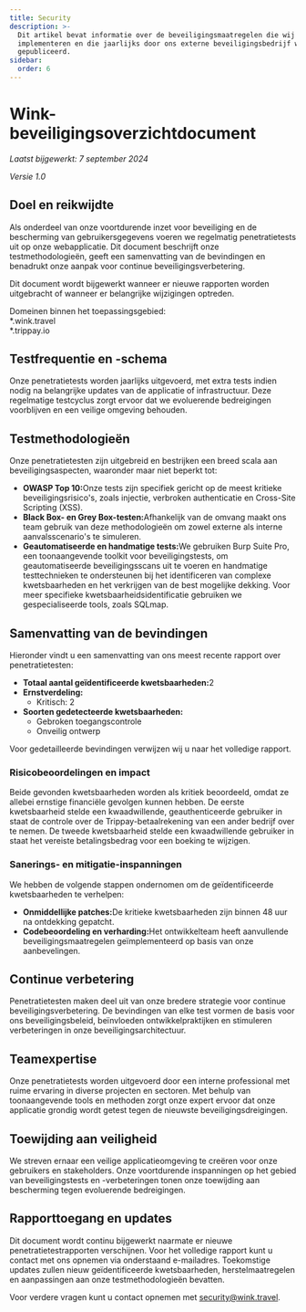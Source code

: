 ```yaml
---
title: Security
description: >-
  Dit artikel bevat informatie over de beveiligingsmaatregelen die wij
  implementeren en die jaarlijks door ons externe beveiligingsbedrijf worden
  gepubliceerd.
sidebar:
  order: 6
---
```

# Wink-beveiligingsoverzichtdocument

*Laatst bijgewerkt: 7 september 2024*

*Versie 1.0*

## Doel en reikwijdte

Als onderdeel van onze voortdurende inzet voor beveiliging en de bescherming van gebruikersgegevens voeren we regelmatig penetratietests uit op onze webapplicatie. Dit document beschrijft onze testmethodologieën, geeft een samenvatting van de bevindingen en benadrukt onze aanpak voor continue beveiligingsverbetering.

Dit document wordt bijgewerkt wanneer er nieuwe rapporten worden uitgebracht of wanneer er belangrijke wijzigingen optreden.

Domeinen binnen het toepassingsgebied:\
\*.wink.travel\
\*.trippay.io

## Testfrequentie en -schema

Onze penetratietests worden jaarlijks uitgevoerd, met extra tests indien nodig na belangrijke updates van de applicatie of infrastructuur. Deze regelmatige testcyclus zorgt ervoor dat we evoluerende bedreigingen voorblijven en een veilige omgeving behouden.

## Testmethodologieën

Onze penetratietesten zijn uitgebreid en bestrijken een breed scala aan beveiligingsaspecten, waaronder maar niet beperkt tot:

* **OWASP Top 10:**&#x4F;nze tests zijn specifiek gericht op de meest kritieke beveiligingsrisico's, zoals injectie, verbroken authenticatie en Cross-Site Scripting (XSS).
* **Black Box- en Grey Box-testen:**&#x41;fhankelijk van de omvang maakt ons team gebruik van deze methodologieën om zowel externe als interne aanvalsscenario's te simuleren.
* **Geautomatiseerde en handmatige tests:**&#x57;e gebruiken Burp Suite Pro, een toonaangevende toolkit voor beveiligingstests, om geautomatiseerde beveiligingsscans uit te voeren en handmatige testtechnieken te ondersteunen bij het identificeren van complexe kwetsbaarheden en het verkrijgen van de best mogelijke dekking. Voor meer specifieke kwetsbaarheidsidentificatie gebruiken we gespecialiseerde tools, zoals SQLmap.

## Samenvatting van de bevindingen

Hieronder vindt u een samenvatting van ons meest recente rapport over penetratietesten:

* **Totaal aantal geïdentificeerde kwetsbaarheden:**&#x32;
* **Ernstverdeling:**
  * Kritisch: 2
* **Soorten gedetecteerde kwetsbaarheden:**
  * Gebroken toegangscontrole
  * Onveilig ontwerp

Voor gedetailleerde bevindingen verwijzen wij u naar het volledige rapport.

### Risicobeoordelingen en impact

Beide gevonden kwetsbaarheden worden als kritiek beoordeeld, omdat ze allebei ernstige financiële gevolgen kunnen hebben. De eerste kwetsbaarheid stelde een kwaadwillende, geauthenticeerde gebruiker in staat de controle over de Trippay-betaalrekening van een ander bedrijf over te nemen. De tweede kwetsbaarheid stelde een kwaadwillende gebruiker in staat het vereiste betalingsbedrag voor een boeking te wijzigen.

### Sanerings- en mitigatie-inspanningen

We hebben de volgende stappen ondernomen om de geïdentificeerde kwetsbaarheden te verhelpen:

* **Onmiddellijke patches:**&#x44;e kritieke kwetsbaarheden zijn binnen 48 uur na ontdekking gepatcht.
* **Codebeoordeling en verharding:**&#x48;et ontwikkelteam heeft aanvullende beveiligingsmaatregelen geïmplementeerd op basis van onze aanbevelingen.

## Continue verbetering

Penetratietesten maken deel uit van onze bredere strategie voor continue beveiligingsverbetering. De bevindingen van elke test vormen de basis voor ons beveiligingsbeleid, beïnvloeden ontwikkelpraktijken en stimuleren verbeteringen in onze beveiligingsarchitectuur.

## Teamexpertise

Onze penetratietests worden uitgevoerd door een interne professional met ruime ervaring in diverse projecten en sectoren. Met behulp van toonaangevende tools en methoden zorgt onze expert ervoor dat onze applicatie grondig wordt getest tegen de nieuwste beveiligingsdreigingen.

## Toewijding aan veiligheid

We streven ernaar een veilige applicatieomgeving te creëren voor onze gebruikers en stakeholders. Onze voortdurende inspanningen op het gebied van beveiligingstests en -verbeteringen tonen onze toewijding aan bescherming tegen evoluerende bedreigingen.

## Rapporttoegang en updates

Dit document wordt continu bijgewerkt naarmate er nieuwe penetratietestrapporten verschijnen. Voor het volledige rapport kunt u contact met ons opnemen via onderstaand e-mailadres. Toekomstige updates zullen nieuw geïdentificeerde kwetsbaarheden, herstelmaatregelen en aanpassingen aan onze testmethodologieën bevatten.

Voor verdere vragen kunt u contact opnemen met security@wink.travel.

